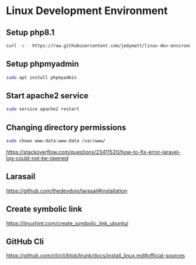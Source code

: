 # Linux Development Environment

## Setup php8.1

```bash
curl -o - https://raw.githubusercontent.com/jedymatt/linux-dev-environment/main/setup-lamp-php81.sh | bash
```

## Setup phpmyadmin

```bash
sudo apt install phpmyadmin
```

## Start apache2 service

```bash
sudo service apache2 restart
```


## Changing directory permissions

```bash
sudo chown www-data:www-data /var/www/
```
<https://stackoverflow.com/questions/23411520/how-to-fix-error-laravel-log-could-not-be-opened>


## Larasail
<https://github.com/thedevdojo/larasail#installation>

## Create symbolic link

<https://linuxhint.com/create_symbolic_link_ubuntu/>


## GitHub Cli

<https://github.com/cli/cli/blob/trunk/docs/install_linux.md#official-sources>
